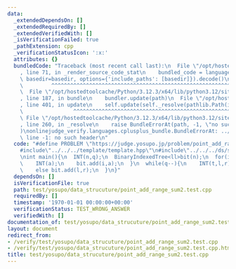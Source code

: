 ```yaml
---
data:
  _extendedDependsOn: []
  _extendedRequiredBy: []
  _extendedVerifiedWith: []
  _isVerificationFailed: true
  _pathExtension: cpp
  _verificationStatusIcon: ':x:'
  attributes: {}
  bundledCode: "Traceback (most recent call last):\n  File \"/opt/hostedtoolcache/Python/3.12.3/x64/lib/python3.12/site-packages/onlinejudge_verify/documentation/build.py\"\
    , line 71, in _render_source_code_stat\n    bundled_code = language.bundle(stat.path,\
    \ basedir=basedir, options={'include_paths': [basedir]}).decode()\n          \
    \         ^^^^^^^^^^^^^^^^^^^^^^^^^^^^^^^^^^^^^^^^^^^^^^^^^^^^^^^^^^^^^^^^^^^^^^^^^^^^^^^^^\n\
    \  File \"/opt/hostedtoolcache/Python/3.12.3/x64/lib/python3.12/site-packages/onlinejudge_verify/languages/cplusplus.py\"\
    , line 187, in bundle\n    bundler.update(path)\n  File \"/opt/hostedtoolcache/Python/3.12.3/x64/lib/python3.12/site-packages/onlinejudge_verify/languages/cplusplus_bundle.py\"\
    , line 401, in update\n    self.update(self._resolve(pathlib.Path(included), included_from=path))\n\
    \                ^^^^^^^^^^^^^^^^^^^^^^^^^^^^^^^^^^^^^^^^^^^^^^^^^^^^^^^^^\n \
    \ File \"/opt/hostedtoolcache/Python/3.12.3/x64/lib/python3.12/site-packages/onlinejudge_verify/languages/cplusplus_bundle.py\"\
    , line 260, in _resolve\n    raise BundleErrorAt(path, -1, \"no such header\"\
    )\nonlinejudge_verify.languages.cplusplus_bundle.BundleErrorAt: ../../../ds/segment/segment/binary-indexed-tree.hpp:\
    \ line -1: no such header\n"
  code: "#define PROBLEM \"https://judge.yosupo.jp/problem/point_add_range_sum\"\n\
    #include\"../../../template/template.hpp\"\n#include\"../../../ds/segment/segment/binary-indexed-tree.hpp\"\
    \nint main(){\n  INT(n,q);\n  BinaryIndexedTree<ll>bit(n);\n  for(int i=0;i<n;i++){\n\
    \    INT(a);\n    bit.add(i,a);\n  }\n  while(q--){\n    INT(t,l,r);\n    if(t)print(bit.sum(l,r));\n\
    \    else bit.add(l,r);\n  }\n}"
  dependsOn: []
  isVerificationFile: true
  path: test/yosupo/data_strucuture/point_add_range_sum2.test.cpp
  requiredBy: []
  timestamp: '1970-01-01 00:00:00+00:00'
  verificationStatus: TEST_WRONG_ANSWER
  verifiedWith: []
documentation_of: test/yosupo/data_strucuture/point_add_range_sum2.test.cpp
layout: document
redirect_from:
- /verify/test/yosupo/data_strucuture/point_add_range_sum2.test.cpp
- /verify/test/yosupo/data_strucuture/point_add_range_sum2.test.cpp.html
title: test/yosupo/data_strucuture/point_add_range_sum2.test.cpp
---
```

